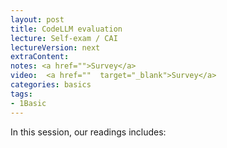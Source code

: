 ```yaml
---
layout: post
title: CodeLLM evaluation 
lecture: Self-exam / CAI 
lectureVersion: next
extraContent: 
notes: <a href="">Survey</a>
video:  <a href=""  target="_blank">Survey</a>
categories: basics
tags:
- 1Basic
---
```



In this session, our readings includes: 

